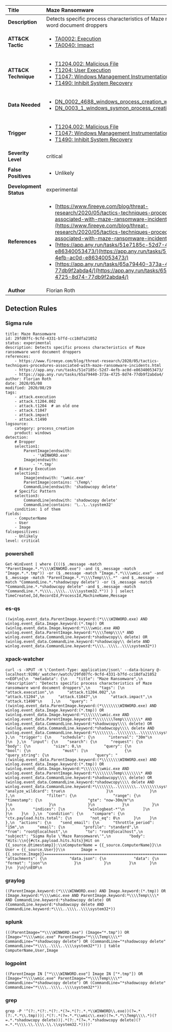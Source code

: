 | Title                    | Maze Ransomware       |
|:-------------------------|:------------------|
| **Description**          | Detects specific process characteristics of Maze ransomware word document droppers |
| **ATT&amp;CK Tactic**    |  <ul><li>[TA0002: Execution](https://attack.mitre.org/tactics/TA0002)</li><li>[TA0040: Impact](https://attack.mitre.org/tactics/TA0040)</li></ul>  |
| **ATT&amp;CK Technique** | <ul><li>[T1204.002: Malicious File](https://attack.mitre.org/techniques/T1204.002)</li><li>[T1204: User Execution](https://attack.mitre.org/techniques/T1204)</li><li>[T1047: Windows Management Instrumentation](https://attack.mitre.org/techniques/T1047)</li><li>[T1490: Inhibit System Recovery](https://attack.mitre.org/techniques/T1490)</li></ul>  |
| **Data Needed**          | <ul><li>[DN_0002_4688_windows_process_creation_with_commandline](../Data_Needed/DN_0002_4688_windows_process_creation_with_commandline.md)</li><li>[DN_0003_1_windows_sysmon_process_creation](../Data_Needed/DN_0003_1_windows_sysmon_process_creation.md)</li></ul>  |
| **Trigger**              | <ul><li>[T1204.002: Malicious File](../Triggers/T1204.002.md)</li><li>[T1047: Windows Management Instrumentation](../Triggers/T1047.md)</li><li>[T1490: Inhibit System Recovery](../Triggers/T1490.md)</li></ul>  |
| **Severity Level**       | critical |
| **False Positives**      | <ul><li>Unlikely</li></ul>  |
| **Development Status**   | experimental |
| **References**           | <ul><li>[https://www.fireeye.com/blog/threat-research/2020/05/tactics-techniques-procedures-associated-with-maze-ransomware-incidents.html](https://www.fireeye.com/blog/threat-research/2020/05/tactics-techniques-procedures-associated-with-maze-ransomware-incidents.html)</li><li>[https://app.any.run/tasks/51e7185c-52d7-4efb-ac0d-e86340053473/](https://app.any.run/tasks/51e7185c-52d7-4efb-ac0d-e86340053473/)</li><li>[https://app.any.run/tasks/65a79440-373a-4725-8d74-77db9f2abda4/](https://app.any.run/tasks/65a79440-373a-4725-8d74-77db9f2abda4/)</li></ul>  |
| **Author**               | Florian Roth |


## Detection Rules

### Sigma rule

```
title: Maze Ransomware
id: 29fd07fc-9cfd-4331-b7fd-cc18dfa21052
status: experimental
description: Detects specific process characteristics of Maze ransomware word document droppers
references:
    - https://www.fireeye.com/blog/threat-research/2020/05/tactics-techniques-procedures-associated-with-maze-ransomware-incidents.html
    - https://app.any.run/tasks/51e7185c-52d7-4efb-ac0d-e86340053473/
    - https://app.any.run/tasks/65a79440-373a-4725-8d74-77db9f2abda4/
author: Florian Roth
date: 2020/05/08
modified: 2020/08/29
tags:
    - attack.execution
    - attack.t1204.002
    - attack.t1204  # an old one
    - attack.t1047
    - attack.impact
    - attack.t1490
logsource:
    category: process_creation
    product: windows
detection:
    # Dropper
    selection1:
        ParentImage|endswith:
            - '\WINWORD.exe'
        Image|endswith:
            - '*.tmp'
    # Binary Execution
    selection2:
        Image|endswith: '\wmic.exe'
        ParentImage|contains: '\Temp\'
        CommandLine|endswith: 'shadowcopy delete'
    # Specific Pattern
    selection3: 
        CommandLine|endswith: 'shadowcopy delete'
        CommandLine|contains: '\..\..\system32'
    condition: 1 of them
fields:
    - ComputerName
    - User
    - Image
falsepositives:
    - Unlikely
level: critical

```





### powershell
    
```
Get-WinEvent | where {((($_.message -match "ParentImage.*.*\\\\WINWORD.exe") -and ($_.message -match "Image.*.*.tmp")) -or ($_.message -match "Image.*.*\\\\wmic.exe" -and $_.message -match "ParentImage.*.*\\\\Temp\\\\.*" -and $_.message -match "CommandLine.*.*shadowcopy delete") -or ($_.message -match "CommandLine.*.*shadowcopy delete" -and $_.message -match "CommandLine.*.*\\\\..\\\\..\\\\system32.*")) } | select TimeCreated,Id,RecordId,ProcessId,MachineName,Message
```


### es-qs
    
```
((winlog.event_data.ParentImage.keyword:(*\\\\WINWORD.exe) AND winlog.event_data.Image.keyword:(*.tmp)) OR (winlog.event_data.Image.keyword:*\\\\wmic.exe AND winlog.event_data.ParentImage.keyword:*\\\\Temp\\\\* AND winlog.event_data.CommandLine.keyword:*shadowcopy\\ delete) OR (winlog.event_data.CommandLine.keyword:*shadowcopy\\ delete AND winlog.event_data.CommandLine.keyword:*\\\\..\\\\..\\\\system32*))
```


### xpack-watcher
    
```
curl -s -XPUT -H \'Content-Type: application/json\' --data-binary @- localhost:9200/_watcher/watch/29fd07fc-9cfd-4331-b7fd-cc18dfa21052 <<EOF\n{\n  "metadata": {\n    "title": "Maze Ransomware",\n    "description": "Detects specific process characteristics of Maze ransomware word document droppers",\n    "tags": [\n      "attack.execution",\n      "attack.t1204.002",\n      "attack.t1204",\n      "attack.t1047",\n      "attack.impact",\n      "attack.t1490"\n    ],\n    "query": "((winlog.event_data.ParentImage.keyword:(*\\\\\\\\WINWORD.exe) AND winlog.event_data.Image.keyword:(*.tmp)) OR (winlog.event_data.Image.keyword:*\\\\\\\\wmic.exe AND winlog.event_data.ParentImage.keyword:*\\\\\\\\Temp\\\\\\\\* AND winlog.event_data.CommandLine.keyword:*shadowcopy\\\\ delete) OR (winlog.event_data.CommandLine.keyword:*shadowcopy\\\\ delete AND winlog.event_data.CommandLine.keyword:*\\\\\\\\..\\\\\\\\..\\\\\\\\system32*))"\n  },\n  "trigger": {\n    "schedule": {\n      "interval": "30m"\n    }\n  },\n  "input": {\n    "search": {\n      "request": {\n        "body": {\n          "size": 0,\n          "query": {\n            "bool": {\n              "must": [\n                {\n                  "query_string": {\n                    "query": "((winlog.event_data.ParentImage.keyword:(*\\\\\\\\WINWORD.exe) AND winlog.event_data.Image.keyword:(*.tmp)) OR (winlog.event_data.Image.keyword:*\\\\\\\\wmic.exe AND winlog.event_data.ParentImage.keyword:*\\\\\\\\Temp\\\\\\\\* AND winlog.event_data.CommandLine.keyword:*shadowcopy\\\\ delete) OR (winlog.event_data.CommandLine.keyword:*shadowcopy\\\\ delete AND winlog.event_data.CommandLine.keyword:*\\\\\\\\..\\\\\\\\..\\\\\\\\system32*))",\n                    "analyze_wildcard": true\n                  }\n                }\n              ],\n              "filter": {\n                "range": {\n                  "timestamp": {\n                    "gte": "now-30m/m"\n                  }\n                }\n              }\n            }\n          }\n        },\n        "indices": [\n          "winlogbeat-*"\n        ]\n      }\n    }\n  },\n  "condition": {\n    "compare": {\n      "ctx.payload.hits.total": {\n        "not_eq": 0\n      }\n    }\n  },\n  "actions": {\n    "send_email": {\n      "throttle_period": "15m",\n      "email": {\n        "profile": "standard",\n        "from": "root@localhost",\n        "to": "root@localhost",\n        "subject": "Sigma Rule \'Maze Ransomware\'",\n        "body": "Hits:\\n{{#ctx.payload.hits.hits}}Hit on {{_source.@timestamp}}:\\nComputerName = {{_source.ComputerName}}\\n        User = {{_source.User}}\\n       Image = {{_source.Image}}================================================================================\\n{{/ctx.payload.hits.hits}}",\n        "attachments": {\n          "data.json": {\n            "data": {\n              "format": "json"\n            }\n          }\n        }\n      }\n    }\n  }\n}\nEOF\n
```


### graylog
    
```
((ParentImage.keyword:(*\\\\WINWORD.exe) AND Image.keyword:(*.tmp)) OR (Image.keyword:*\\\\wmic.exe AND ParentImage.keyword:*\\\\Temp\\\\* AND CommandLine.keyword:*shadowcopy delete) OR (CommandLine.keyword:*shadowcopy delete AND CommandLine.keyword:*\\\\..\\\\..\\\\system32*))
```


### splunk
    
```
(((ParentImage="*\\\\WINWORD.exe") (Image="*.tmp")) OR (Image="*\\\\wmic.exe" ParentImage="*\\\\Temp\\\\*" CommandLine="*shadowcopy delete") OR (CommandLine="*shadowcopy delete" CommandLine="*\\\\..\\\\..\\\\system32*")) | table ComputerName,User,Image
```


### logpoint
    
```
((ParentImage IN ["*\\\\WINWORD.exe"] Image IN ["*.tmp"]) OR (Image="*\\\\wmic.exe" ParentImage="*\\\\Temp\\\\*" CommandLine="*shadowcopy delete") OR (CommandLine="*shadowcopy delete" CommandLine="*\\\\..\\\\..\\\\system32*"))
```


### grep
    
```
grep -P '^(?:.*(?:.*(?:.*(?=.*(?:.*.*\\WINWORD\\.exe))(?=.*(?:.*.*\\.tmp)))|.*(?:.*(?=.*.*\\wmic\\.exe)(?=.*.*\\Temp\\\\.*)(?=.*.*shadowcopy delete))|.*(?:.*(?=.*.*shadowcopy delete)(?=.*.*\\\\.\\.\\\\.\\.\\system32.*))))'
```



